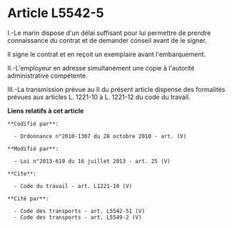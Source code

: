 # Article L5542-5

I.-Le marin dispose d'un délai suffisant pour lui permettre de prendre connaissance du contrat et de demander conseil avant
de le signer. 

Il signe le contrat et en reçoit un exemplaire avant l'embarquement. 

II.-L'employeur en adresse simultanément une copie à l'autorité administrative compétente. 

III.-La transmission prévue au II du présent article dispense des formalités prévues aux articles L. 1221-10 à L. 1221-12 du
code du travail.

**Liens relatifs à cet article**

	**Codifié par**:

	  - Ordonnance n°2010-1307 du 28 octobre 2010 - art. (V)

	**Modifié par**:

	  - Loi n°2013-619 du 16 juillet 2013 - art. 25 (V)

	**Cite**:

	  - Code du travail - art. L1221-10 (V)

	**Cité par**:

	  - Code des transports - art. L5542-51 (V)
	  - Code des transports - art. L5549-2 (V)
